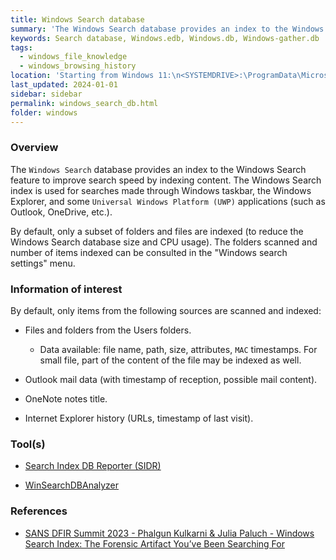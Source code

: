 ```yaml
---
title: Windows Search database
summary: 'The Windows Search database provides an index to the Windows Search feature to improve search speed by indexing content from a subset of folders and files.\n\nInformation of interest: files and folders from the Users folders (file name, path, size, attributes, MAC timestamps, and sometimes part of the content of smaller files), Outlook mail data (timestamp of reception and possible mail content), OneNote notes title, and Internet Explorer history.'
keywords: Search database, Windows.edb, Windows.db, Windows-gather.db
tags:
  - windows_file_knowledge
  - windows_browsing_history
location: 'Starting from Windows 11:\n<SYSTEMDRIVE>:\ProgramData\Microsoft\Search\Data\Applications\Windows\Windows.db\n<SYSTEMDRIVE>:\ProgramData\Microsoft\Search\Data\Applications\Windows\Windows-gather.db\n\nWindows 7 to Windows 10:\n<SYSTEMDRIVE>:\ProgramData\Microsoft\Search\Data\Applications\Windows\Windows.edb\n\nWindows XP:\n<SYSTEMDRIVE>:\Documents and Settings\All user\Application Data\Microsoft\Search\Data\Application\Windows\Windows.edb'
last_updated: 2024-01-01
sidebar: sidebar
permalink: windows_search_db.html
folder: windows
---
```


### Overview

The `Windows Search` database provides an index to the Windows Search feature
to improve search speed by indexing content. The Windows Search index is used
for searches made through Windows taskbar, the Windows Explorer, and some
`Universal Windows Platform (UWP)` applications (such as Outlook, OneDrive,
etc.).

By default, only a subset of folders and files are indexed (to reduce the
Windows Search database size and CPU usage). The folders scanned and number of
items indexed can be consulted in the "Windows search settings" menu.

### Information of interest

By default, only items from the following sources are scanned and indexed:

  - Files and folders from the Users folders.

    - Data available: file name, path, size, attributes, `MAC` timestamps.
      For small file, part of the content of the file may be indexed as well.

  - Outlook mail data (with timestamp of reception, possible mail content).

  - OneNote notes title.

  - Internet Explorer history (URLs, timestamp of last visit).

### Tool(s)

  - [Search Index DB Reporter (SIDR)](https://github.com/strozfriedberg/sidr)

  - [WinSearchDBAnalyzer](https://github.com/moaistory/WinSearchDBAnalyzer)

### References

  - [SANS DFIR Summit 2023 - Phalgun Kulkarni & Julia Paluch - Windows Search Index: The Forensic Artifact You’ve Been Searching For](https://www.youtube.com/watch?v=X4WTcRdIDAM)
